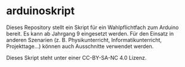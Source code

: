 # arduinoskript
Dieses Repository stellt ein Skript für ein Wahlpflichtfach zum Arduino bereit. Es kann ab Jahrgang 9 eingesetzt werden. Für den Einsatz in anderen Szenarien (z. B. Physikunterricht, Informatikunterricht, Projekttage...) können auch Ausschnitte verwendet werden. 

Dieses Skript steht unter einer CC-BY-SA-NC 4.0 Lizenz.
